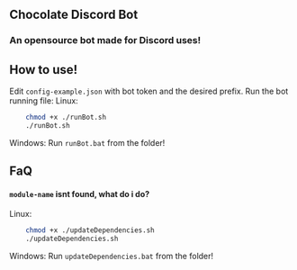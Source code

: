 ## Chocolate Discord Bot
### An opensource bot made for Discord uses!

## How to use!
Edit `config-example.json` with bot token and the desired prefix.
Run the bot running file: 
Linux: 
```sh
    chmod +x ./runBot.sh
    ./runBot.sh
```
Windows: 
    Run `runBot.bat` from the folder!



## FaQ
#### `module-name` isnt found, what do i do?

Linux:
```sh
    chmod +x ./updateDependencies.sh
    ./updateDependencies.sh
```

Windows:
    Run `updateDependencies.bat` from the folder!
